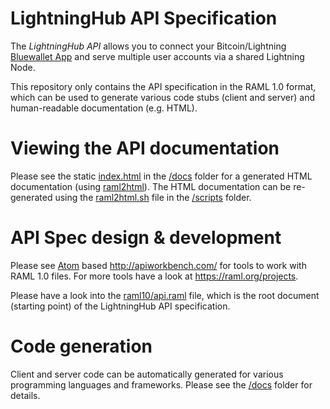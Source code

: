 # LightningHub API Specification

The _LightningHub API_ allows you to connect your Bitcoin/Lightning
[Bluewallet App](https://bluewallet.io) and serve multiple user accounts via a
shared Lightning Node.

This repository only contains the API specification in the RAML 1.0 format,
which can be used to generate various code stubs (client and server) and
human-readable documentation (e.g. HTML).

# Viewing the API documentation
Please see the static [index.html](docs/index.html) in the [/docs](docs/) folder for a generated HTML
documentation (using [raml2html](https://github.com/raml2html/raml2html)).
The HTML documentation can be re-generated using the [raml2html.sh](scripts/raml2html.sh) file in the
[/scripts](/scripts) folder.

# API Spec design & development
Please see [Atom](https://atom.io/) based http://apiworkbench.com/ for tools to
work with RAML 1.0 files. For more tools have a look at
https://raml.org/projects.

Please have a look into the [raml10/api.raml](raml10/api.raml) file, which is 
the root document (starting point) of the LightningHub API specification.

# Code generation
Client and server code can be automatically generated for various programming
languages and frameworks. Please see the [/docs](/docs) folder for details.
